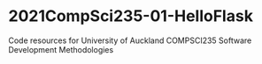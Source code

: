# 2021CompSci235-01-HelloFlask
Code resources for University of Auckland COMPSCI235 Software Development Methodologies 
